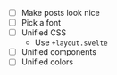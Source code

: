 - [ ] Make posts look nice
- [ ] Pick a font
- [ ] Unified CSS
	- Use `+layout.svelte`
- [ ] Unified components
- [ ] Unified colors